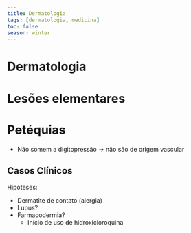 ```yaml
---
title: Dermatologia
tags: [dermatologia, medicina]
toc: false
season: winter
---
```


# Dermatologia

# Lesões elementares

# Petéquias
- Não somem a digitopressão -> não são de origem vascular

## Casos Clínicos
Hipóteses:
- Dermatite de contato (alergia)
- Lupus?
- Farmacodermia?
	- Início de uso de hidroxicloroquina

